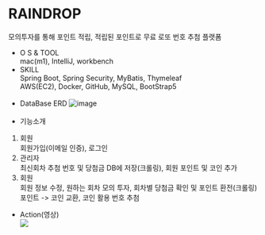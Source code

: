 # RAINDROP
모의투자를 통해 포인트 적립, 적립된 포인트로 무료 로또 번호 추첨 플랫폼
* O S & TOOL<br>
  mac(m1), IntelliJ, workbench
* SKILL<br>
  Spring Boot, Spring Security, MyBatis, Thymeleaf<br>
  AWS(EC2), Docker, GitHub, MySQL, BootStrap5
  <br><br>
* DataBase ERD
  ![image](https://user-images.githubusercontent.com/48978983/155391738-d45283c6-f0e6-48c0-9bc8-b8263533a615.png)
  <br><br>
* 기능소개
1. 회원<br>
   회원가입(이메일 인증), 로그인
2. 관리자<br>
   최신회차 추첨 번호 및 당첨금 DB에 저장(크롤링), 회원 포인트 및 코인 추가
3. 회원<br>
   회원 정보 수정, 원하는 회차 모의 투자, 회차별 당첨금 확인 및 포인트 환전(크롤링)<br>
포인트 -> 코인 교환, 코인 활용 번호 추첨
* Action(영상)<br>
  [![](https://img.youtube.com/vi/ftbaNaN_kIY/0.jpg)](https://youtu.be/ftbaNaN_kIY)